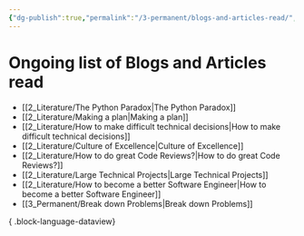 ```yaml
---
{"dg-publish":true,"permalink":"/3-permanent/blogs-and-articles-read/","created":"2023-09-08T07:08:36.492-05:00","updated":"2023-09-08T07:09:46.497-05:00"}
---
```


# Ongoing list of Blogs and Articles read
- [[2_Literature/The Python Paradox\|The Python Paradox]]
- [[2_Literature/Making a plan\|Making a plan]]
- [[2_Literature/How to make difficult technical decisions\|How to make difficult technical decisions]]
- [[2_Literature/Culture of Excellence\|Culture of Excellence]]
- [[2_Literature/How to do great Code Reviews?\|How to do great Code Reviews?]]
- [[2_Literature/Large Technical Projects\|Large Technical Projects]]
- [[2_Literature/How to become a better Software Engineer\|How to become a better Software Engineer]]
- [[3_Permanent/Break down Problems\|Break down Problems]]

{ .block-language-dataview}